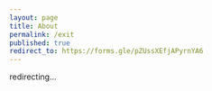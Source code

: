```yaml
---
layout: page
title: About
permalink: /exit
published: true
redirect_to: https://forms.gle/pZUssXEfjAPyrnYA6
---
```


redirecting...
